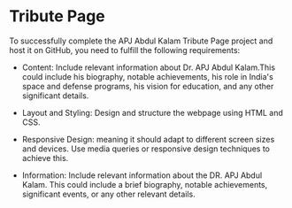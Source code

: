 # Tribute Page

To successfully complete the APJ Abdul Kalam Tribute Page project and host it on GitHub, you need to fulfill the following requirements:

- Content: Include relevant information about Dr. APJ Abdul Kalam.This could include his biography, notable achievements, his role in India's space and defense programs, his vision for education, and any other significant details.

- Layout and Styling: Design and structure the webpage using HTML and CSS.

- Responsive Design: meaning it should adapt to different screen sizes and devices. Use media queries or responsive design techniques to achieve this.

- Information: Include relevant information about the DR. APJ Abdul Kalam. This could include a brief biography, notable achievements, significant events, or any other relevant details.
